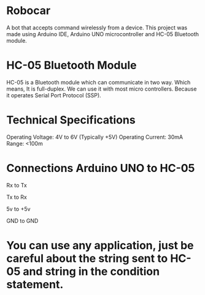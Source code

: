 # Robocar
A bot that accepts command wirelessly from a device. This project was made using Arduino IDE, Arduino UNO microcontroller and HC-05 Bluetooth module.



# HC-05 Bluetooth Module
HC-05 is a Bluetooth module which can communicate in two way. Which means, It is full-duplex. We can use it with most micro controllers. Because it operates Serial Port Protocol (SSP).



# Technical Specifications
Operating Voltage: 4V to 6V (Typically +5V)
Operating Current: 30mA
Range: <100m



# Connections Arduino UNO to HC-05
Rx to Tx

Tx to Rx

5v to +5v

GND to GND



# You can use any application, just be careful about the string sent to HC- 05 and string in the condition statement.
